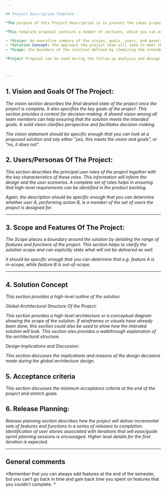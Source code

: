```yaml
---

## Project Description Template

*The purpose of this Project Description is to present the ideas proposed and decisions made during the preliminary envisioning and inception phase of the project. The goal is to analyze an initial concept proposal at a strategic level of detail and attain/compose an agreement between the project team members and the project customer (mentors and instructors) on the desired solution and overall project direction.*

*This template proposal contains a number of sections, which you can edit/modify/add/delete/organize as you like.  Some key sections we’d like to have in the proposal are:*

- *Vision: An executive summary of the vision, goals, users, and general scope of the intended project.*
- *Solution Concept: the approach the project team will take to meet the business needs. This section also provides an overview of the architectural and technical designs made for implementing the project.*
- *Scope: the boundary of the solution defined by itemizing the intended features and functions in detail, determining what is out of scope, a release strategy and possibly the criteria by which the solution will be accepted by users and operations.*

*Project Proposal can be used during the follow-up analysis and design meetings to give context to efforts of more detailed technical specifications and plans. It provides a clear direction for the project team; outlines project goals, priorities, and constraints; and sets expectations.*



---
```


## 1.   Vision and Goals Of The Project:

*The vision section describes the final desired state of the project once the project is complete. It also specifies the key goals of the project. This section provides a context for decision-making. A shared vision among all team members can help ensuring that the solution meets the intended goals. A solid vision clarifies perspective and facilitates decision-making.*

*The vision statement should be specific enough that you can look at a proposed solution and say either "yes, this meets the vision and goals", or "no, it does not".*



## 2. Users/Personas Of The Project:

*This section describes the principal user roles of the project together with the key characteristics of these roles. This information will inform the design and the user scenarios. A complete set of roles helps in ensuring that high-level requirements can be identified in the product backlog.*

*Again, the description should be specific enough that you can determine whether user A, performing action B, is a member of the set of users the project is designed for.*



---

## 3.   Scope and Features Of The Project:

*The Scope places a boundary around the solution by detailing the range of features and functions of the project. This section helps to clarify the solution scope and can explicitly state what will not be delivered as well.*

*It should be specific enough that you can determine that e.g. feature A is in-scope, while feature B is out-of-scope.*



---

## 4. Solution Concept

*This section provides a high-level outline of the solution.*

*Global Architectural Structure Of the Project:*

*This section provides a high-level architecture or a conceptual diagram showing the scope of the solution. If wireframes or visuals have already been done, this section could also be used to show how the intended solution will look. This section also provides a walkthrough explanation of the architectural structure.*

*Design Implications and Discussion:*

*This section discusses the implications and reasons of the design decisions made during the global architecture design.*



## 5. Acceptance criteria

*This section discusses the minimum acceptance criteria at the end of the project and stretch goals.*



## 6.  Release Planning:

*Release planning section describes how the project will deliver incremental sets of features and functions in a series of releases to completion. Identification of user stories associated with iterations that will ease/guide sprint planning sessions is encouraged. Higher level details for the first iteration is expected.*



---

## General comments

*Remember that you can always add features at the end of the semester, but you can't go back in time and gain back time you spent on features that you couldn't complete.
*
